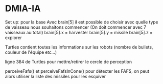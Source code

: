 # DMIA-IA

Set up:
pour la base
Avec brain[5] il est possible de choisir avec quelle type de vaisseau nous souhaitons commencer (On doit commencer avec 7 vaisseaux au total)
brain[5].x = harvester
brain[5].y = missile
brain[5].z = explorer


Turtles contient toutes les informations sur les robots (nombre de bullets, couleur de l'équipe etc...)

ligne 384 de Turtles pour mettre/retirer le cercle de perception

perceiveFafs() et perceiveFafsInCone() pour détecter les FAFS, on peut alors utiliser la liste des missiles pour les esquiver